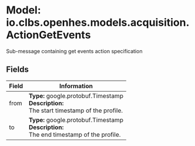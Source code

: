 # Model: io.clbs.openhes.models.acquisition.ActionGetEvents

Sub-message containing get events action specification

## Fields

| Field | Information |
| --- | --- |
| from | <b>Type:</b> google.protobuf.Timestamp<br><b>Description:</b><br>The start timestamp of the profile. |
| to | <b>Type:</b> google.protobuf.Timestamp<br><b>Description:</b><br>The end timestamp of the profile. |

